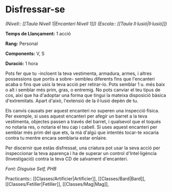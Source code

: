 # Disfressar-se

*(Nivell:: [[Taula Nivell 1|Encanteri Nivell 1]]) (Escola:: [[Taula Il·lusió|Il·lusió]])*

**Temps de Llançament:** 1 acció

**Rang:** Personal

**Components:** V, S

**Duració:** 1 hora

Pots fer que tu -incloent la teva vestimenta, armadura, armes, i altres possessions que portis a sobre- sembleu diferents fins que l'encanteri acaba o fins que usis la teva acció per retirar-lo. Pots semblar 1 u. més baix o alt i semblar més prim, gras, o entremig. No pots canviar el teu tipus de cos, així que ha d'adoptar una forma que tingui la mateixa disposició bàsica d'extremitats. Apart d'això, l'extensió de la il·lusió depèn de tu.

Els canvis causats per aquest encanteri no superen una inspecció física. Per exemple, si uses aquest encanteri per afegir un barret a la teva vestimenta, objectes passen a través del barret, i qualsevol que el toqués no notaria res, o notaria el teu cap i cabell. Si uses aquest encanteri per semblar més prim del que ets, la mà d'algú que intentés tocar-te xocaria contra tu mentre encara semblaria estar enlaire.

Per discernir que estàs disfressat, una criatura pot usar la seva acció per inspeccionar la teva aparença i ha de superar un control d'Intel·ligència (Investigació) contra la teva CD de salvament d'encanteri.


*Font: Disguise Self, PHB*



Practicants:: [[Classes/Artificier|Artificier]], [[Classes/Bard|Bard]], [[Classes/Fetiller|Fetiller]], [[Classes/Mag|Mag]],